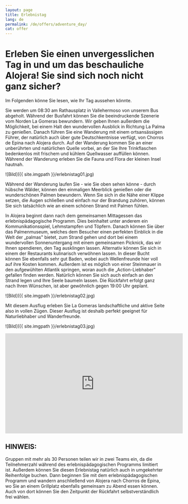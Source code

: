 ```yaml
---
layout: page
title: Erlebnistag
lang: de
permalink: /de/offers/adventure_day/
cat: offer
---
```


# Erleben Sie einen unvergesslichen Tag in und um das beschauliche Alojera! Sie sind sich noch nicht ganz sicher? 

Im Folgenden könne Sie lesen, wie Ihr Tag aussehen könnte.

Sie werden um 08:30 am Rathausplatz in Vallehermoso von unserem Bus abgeholt. Während der Busfahrt können Sie die beeindruckende Szenerie vom Norden La Gomeras bewundern. Wir geben Ihnen außerdem die Möglichkeit, bei einem Halt den wundervollen Ausblick in Richtung La Palma zu genießen. Danach führen Sie eine Wanderung mit einem ortsansässigen Führer, der natürlich auch über gute Deutschkentnisse verfügt, von Chorros de Epina nach Alojera durch. Auf der Wanderung kommen Sie an einer unberührten und natürlichen Quelle vorbei, an der Sie Ihre Trinkflaschen bedenkenlos mit frischem und kühlem Quellwasser auffüllen können. Während der Wanderung erleben Sie die Fauna und Flora der kleinen Insel hautnah.

![Bild]({{ site.imgpath }}/erlebnistag01.jpg)

Während der Wanderung laufen Sie - wie Sie oben sehen könne - durch hübsche Wälder, können den einmaligen Meerblick genießen oder die wunderschönen Palmen bewundern. Wenn Sie sich in die Nähe einer Klippe setzen, die Augen schließen und einfach nur der Brandung zuhören, können Sie sich tatsächlich wie an einem schönen Strand mit Palmen fühlen.

In Alojera beginnt dann nach dem gemeinsamen Mittagessen das erlebnispädagogische Programm. Dies beinhaltet unter anderem ein Kommunikationsspiel, Lehmstampfen und Töpfern. Danach können Sie über das Palmenmuseum, welches dem Besucher einen perfekten Einblick in die Welt der „palmas" bietet, zum Strand gehen und dort bei einem wundervollen Sonnenuntergang mit einem gemeinsamen Picknick, das wir Ihnen spendieren, den Tag ausklingen lassen. Alternativ können Sie sich in einem der Restaurants kulinarisch verwöhnen lassen. In dieser Bucht können Sie ebenfalls sehr gut Baden, wobei auch Wellenfreunde hier voll auf ihre Kosten kommen. Außerdem ist es möglich von einer Steinmauer in den aufgewühlten Atlantik springen, woran auch die „Action-Liebhaber" gefallen finden werden. Natürlich können Sie sich auch einfach an den Strand legen und Ihre Seele baumeln lassen. Die Rückfahrt erfolgt ganz nach Ihren Wünschen, ist aber gewöhnlich gegen 19:00 Uhr geplant.

![Bild]({{ site.imgpath }}/erlebnistag02.jpg)

Mit diesem Ausflug erleben Sie La Gomeras landschaftliche und aktive Seite also in vollen Zügen. Dieser Ausflug ist deshalb perfekt geeignet für Naturliebhaber und Wanderfreunde.

![Bild]({{ site.imgpath }}/erlebnistag03.jpg)

<iframe width="560" height="315" src="https://www.youtube.com/embed/PIftQHvSR90" frameborder="0" allowfullscreen></iframe>

## HINWEIS: 

Gruppen mit mehr als 30 Personen teilen wir in zwei Teams ein, da die Teilnehmerzahl während des erlebnispädagogischen Programms limitiert ist. Außerdem können Sie diesen Erlebnistag natürlich auch in umgekehrter Reihenfolge buchen. Dann beginnen Sie mit dem erlebnispädagogischen Programm und wandern anschließend von Alojera nach Chorros de Epina, wo Sie an einem Grillplatz ebenfalls gemeinsam zu Abend essen können. Auch von dort können Sie den Zeitpunkt der Rückfahrt selbstverständlich frei wählen.

